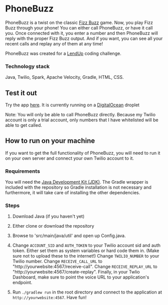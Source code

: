 # PhoneBuzz

PhoneBuzz is a twist on the classic [Fizz Buzz](https://en.wikipedia.org/wiki/Fizz_buzz) game. Now, you play Fizz Buzz through your phone! You can either call PhoneBuzz, or have it call you. Once connected with it, you enter a number and then PhoneBuzz will reply with the proper Fizz Buzz output. And if you want, you can see all your recent calls and replay any of them at any time!

PhoneBuzz was created for a [LendUp](https://www.lendup.com/) coding challenge.

### Technology stack

Java, Twilio, Spark, Apache Velocity, Gradle, HTML, CSS.

## Test it out
Try the app [here](http://138.197.26.93:4567). It is currently running on a [DigitalOcean](https://www.digitalocean.com/) droplet

Note: You will only be able to call PhoneBuzz directly. Because my Twilio account is only a trial account, only numbers that I have whitelisted will be able to get called.


## How to run on your machine
If you want to get the full functionality of PhoneBuzz, you will need to run it on your own server and connect your own Twilio account to it.

### Requirements

You will need the [Java Development Kit (JDK)](http://www.oracle.com/technetwork/java/javase/downloads/index.html). The Gradle wrapper is included with the repository so Gradle installation is not necessary and furthermore, it will take care of installing the other dependencies.

### Steps

1. Download Java (if you haven't yet)

2. Either clone or download the repository

3. Browse to 'src/main/java/util' and open up Config.java.

4. Change `ACCOUNT_SID` and `AUTH_TOKEN` to your Twilio account sid and auth token. Either set them as system variables or hard code them in. (Make sure not to upload these to the internet!) Change `TWILIO_NUMBER` to your Twilio number. Change `RECEIVE_CALL_URL` to "http://yourwebsite:4567/receive-call". Change `RECEIVE_REPLAY_URL` to "http://yourwebsite:4567/create-replay". Finally, in your Twlio Dashboard, make sure to point the voice URL to your application's endpoint.

5. Run `./gradlew run` in the root directory and connect to the application at `http://yourwebsite:4567`. Have fun!


